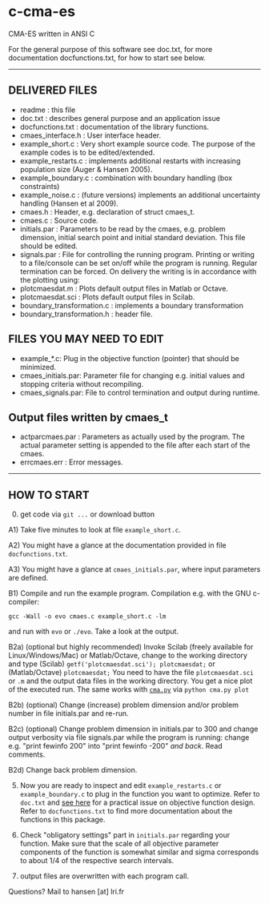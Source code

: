 c-cma-es
========

CMA-ES written in ANSI C

For the general purpose of this software see doc.txt, for more
documentation docfunctions.txt, for how to start see below.

------------------------------------------------------------------

DELIVERED FILES
---------------

- readme : this file
- doc.txt : describes general purpose and an application issue
- docfunctions.txt : documentation of the library functions. 
- cmaes_interface.h : User interface header.   
- example_short.c : Very short example source code. The purpose of
               the example codes is to be edited/extended.  
- example_restarts.c : implements additional restarts with increasing
               population size (Auger & Hansen 2005). 
- example_boundary.c : combination with boundary handling (box 
     constraints)
- example_noise.c : (future versions) implements an additional 
               uncertainty handling (Hansen et al 2009). 
- cmaes.h : Header, e.g. declaration of struct cmaes_t.  
- cmaes.c : Source code.
- initials.par : Parameters to be read by the cmaes, e.g. problem
      dimension, initial search point and initial standard deviation. 
      This file should be edited. 
- signals.par : File for controlling the running program. Printing 
      or writing to a file/console can be set on/off while the program 
      is running. Regular termination can be forced. On delivery
      the writing is in accordance with the plotting using: 
- plotcmaesdat.m : Plots default output files in Matlab or Octave.
- plotcmaesdat.sci : Plots default output files in Scilab. 
- boundary_transformation.c : implements a boundary transformation
- boundary_transformation.h : header file. 

FILES YOU MAY NEED TO EDIT
--------------------------

- example_*.c:  Plug in the objective function (pointer) that should 
    be minimized. 
- cmaes_initials.par: Parameter file for changing e.g. initial values and
    stopping criteria without recompiling. 
- cmaes_signals.par: File to control termination and output during 
    runtime. 


Output files written by cmaes_t
-------------------------------

- actparcmaes.par : Parameters as actually used by the program. The
    actual parameter setting is appended to the file after each start 
    of the cmaes. 
- errcmaes.err : Error messages. 


------------------------------------------------------------------

HOW TO START
------------

  0) get code via `git ...` or download button
  
  A1) Take five minutes to look at file `example_short.c`. 

  A2) You might have a glance at the documentation provided in file
     `docfunctions.txt`.

  A3) You might have a glance at `cmaes_initials.par`, where input parameters
     are defined. 

  B1) Compile and run the example program. Compilation e.g. with 
     the GNU c-compiler:

	gcc -Wall -o evo cmaes.c example_short.c -lm
     
  and run with `evo` or `./evo`. Take a look at the output. 

  B2a) (optional but highly recommended) Invoke Scilab (freely available
     for Linux/Windows/Mac) or Matlab/Octave, change to the working directory 
     and type (Scilab)
        `getf('plotcmaesdat.sci'); plotcmaesdat;` 
     or (Matlab/Octave)
        `plotcmaesdat;`
     You need to have the file `plotcmaesdat.sci` or `.m` and the
     output data files in the working directory. You get a nice plot
     of the executed run.
     The same works with [`cma.py`](https://pypi.python.org/pypi/cma) via
       `python cma.py plot`

  B2b) (optional) Change (increase) problem dimension and/or problem
     number in file initials.par and re-run.

  B2c) (optional) Change problem dimension in initials.par to 300 and
     change output verbosity via file signals.par while the program
     is running: change e.g. "print fewinfo 200" into "print fewinfo
     -200" *and back*. Read comments. 

  B2d) Change back problem dimension.  

  5) Now you are ready to inspect and edit `example_restarts.c` or `example_boundary.c`
    to plug in the function you want to optimize. Refer to `doc.txt` and [see here]("https://www.lri.fr/~hansen/cmaes_inmatlab.html#practical") for
    a practical issue on objective function design. Refer to
    `docfunctions.txt` to find more documentation about the functions in 
    this package. 

  6) Check "obligatory settings" part in `initials.par` regarding your
     function. Make sure that the scale of all objective parameter
     components of the function is somewhat similar and sigma
     corresponds to about 1/4 of the respective search intervals.

  7) output files are overwritten with each program call.  

Questions? Mail to hansen [at] lri.fr
